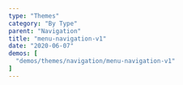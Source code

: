 ```yaml
---
type: "Themes"
category: "By Type"
parent: "Navigation"
title: "menu-navigation-v1"
date: "2020-06-07"
demos: [
  "demos/themes/navigation/menu-navigation-v1"
]
---
```


